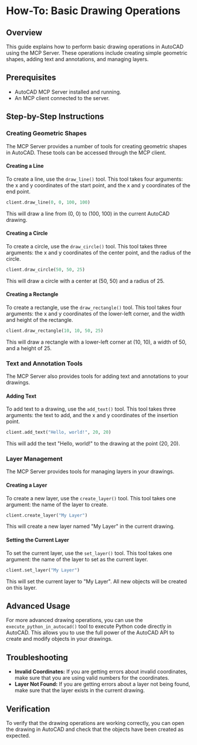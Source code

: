 # How-To: Basic Drawing Operations

## Overview

This guide explains how to perform basic drawing operations in AutoCAD using the MCP Server. These operations include creating simple geometric shapes, adding text and annotations, and managing layers.

## Prerequisites

*   AutoCAD MCP Server installed and running.
*   An MCP client connected to the server.

## Step-by-Step Instructions

### Creating Geometric Shapes

The MCP Server provides a number of tools for creating geometric shapes in AutoCAD. These tools can be accessed through the MCP client.

#### Creating a Line

To create a line, use the `draw_line()` tool. This tool takes four arguments: the x and y coordinates of the start point, and the x and y coordinates of the end point.

```python
client.draw_line(0, 0, 100, 100)
```

This will draw a line from (0, 0) to (100, 100) in the current AutoCAD drawing.

#### Creating a Circle

To create a circle, use the `draw_circle()` tool. This tool takes three arguments: the x and y coordinates of the center point, and the radius of the circle.

```python
client.draw_circle(50, 50, 25)
```

This will draw a circle with a center at (50, 50) and a radius of 25.

#### Creating a Rectangle

To create a rectangle, use the `draw_rectangle()` tool. This tool takes four arguments: the x and y coordinates of the lower-left corner, and the width and height of the rectangle.

```python
client.draw_rectangle(10, 10, 50, 25)
```

This will draw a rectangle with a lower-left corner at (10, 10), a width of 50, and a height of 25.

### Text and Annotation Tools

The MCP Server also provides tools for adding text and annotations to your drawings.

#### Adding Text

To add text to a drawing, use the `add_text()` tool. This tool takes three arguments: the text to add, and the x and y coordinates of the insertion point.

```python
client.add_text("Hello, world!", 20, 20)
```

This will add the text "Hello, world!" to the drawing at the point (20, 20).

### Layer Management

The MCP Server provides tools for managing layers in your drawings.

#### Creating a Layer

To create a new layer, use the `create_layer()` tool. This tool takes one argument: the name of the layer to create.

```python
client.create_layer("My Layer")
```

This will create a new layer named "My Layer" in the current drawing.

#### Setting the Current Layer

To set the current layer, use the `set_layer()` tool. This tool takes one argument: the name of the layer to set as the current layer.

```python
client.set_layer("My Layer")
```

This will set the current layer to "My Layer". All new objects will be created on this layer.

## Advanced Usage

For more advanced drawing operations, you can use the `execute_python_in_autocad()` tool to execute Python code directly in AutoCAD. This allows you to use the full power of the AutoCAD API to create and modify objects in your drawings.

## Troubleshooting

*   **Invalid Coordinates:** If you are getting errors about invalid coordinates, make sure that you are using valid numbers for the coordinates.
*   **Layer Not Found:** If you are getting errors about a layer not being found, make sure that the layer exists in the current drawing.

## Verification

To verify that the drawing operations are working correctly, you can open the drawing in AutoCAD and check that the objects have been created as expected.
